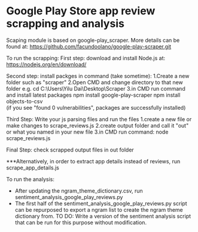 # Google Play Store app review scrapping and analysis

Scaping module is based on google-play_scraper. 
More details can be found at: https://github.com/facundoolano/google-play-scraper.git


To run the scrapping:
First step: download and install Node.js at:
https://nodejs.org/en/download/

Second step: install packges in command (take sometime):
1.Create a new folder such as "scraper"
2.Open CMD and change directory to that new folder
e.g. cd C:\Users\Yilu Dai\Desktop\Scraper
3.in CMD run command and install latest packages
npm install google-play-scraper 
npm install objects-to-csv  
(if you see "found 0 vulnerabilities", packages are successfully installed)

Third Step: Write your js parsing files and run the files
1.create a new file or make changes to scrape_reviews.js 
2.create output folder and call it "out" or what you named in your new file
3.in CMD run command: node scrape_reviews.js

Final Step: check scrapped output files in out folder

***Alternatively, in order to extract app details instead of reviews, run scrape_app_details.js

To run the analysis:
- After updating the ngram_theme_dictionary.csv, run sentiment_analysis_google_play_reviews.py
- The first half of the sentiment_analysis_google_play_reviews.py script can be repurposed to export a ngram list to create the ngram theme dictionary from. TO DO: Write a version of the sentiment analysis script that can be run for this purpose without modification.
